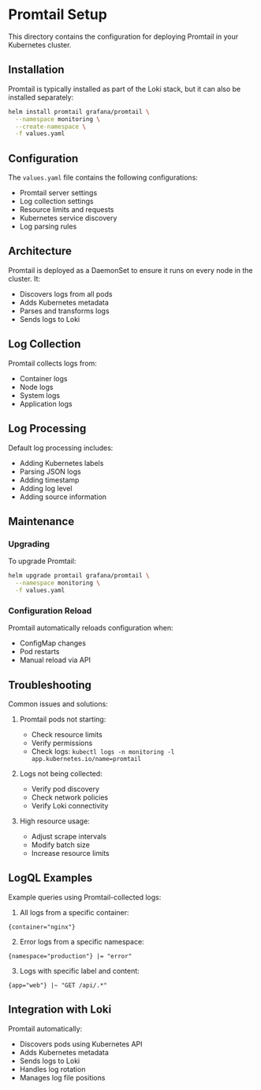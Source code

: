 # Promtail Setup

This directory contains the configuration for deploying Promtail in your Kubernetes cluster.

## Installation

Promtail is typically installed as part of the Loki stack, but it can also be installed separately:

```bash
helm install promtail grafana/promtail \
  --namespace monitoring \
  --create-namespace \
  -f values.yaml
```

## Configuration

The `values.yaml` file contains the following configurations:
- Promtail server settings
- Log collection settings
- Resource limits and requests
- Kubernetes service discovery
- Log parsing rules

## Architecture

Promtail is deployed as a DaemonSet to ensure it runs on every node in the cluster. It:
- Discovers logs from all pods
- Adds Kubernetes metadata
- Parses and transforms logs
- Sends logs to Loki

## Log Collection

Promtail collects logs from:
- Container logs
- Node logs
- System logs
- Application logs

## Log Processing

Default log processing includes:
- Adding Kubernetes labels
- Parsing JSON logs
- Adding timestamp
- Adding log level
- Adding source information

## Maintenance

### Upgrading

To upgrade Promtail:
```bash
helm upgrade promtail grafana/promtail \
  --namespace monitoring \
  -f values.yaml
```

### Configuration Reload

Promtail automatically reloads configuration when:
- ConfigMap changes
- Pod restarts
- Manual reload via API

## Troubleshooting

Common issues and solutions:

1. Promtail pods not starting:
   - Check resource limits
   - Verify permissions
   - Check logs: `kubectl logs -n monitoring -l app.kubernetes.io/name=promtail`

2. Logs not being collected:
   - Verify pod discovery
   - Check network policies
   - Verify Loki connectivity

3. High resource usage:
   - Adjust scrape intervals
   - Modify batch size
   - Increase resource limits

## LogQL Examples

Example queries using Promtail-collected logs:

1. All logs from a specific container:
```
{container="nginx"}
```

2. Error logs from a specific namespace:
```
{namespace="production"} |= "error"
```

3. Logs with specific label and content:
```
{app="web"} |~ "GET /api/.*"
```

## Integration with Loki

Promtail automatically:
- Discovers pods using Kubernetes API
- Adds Kubernetes metadata
- Sends logs to Loki
- Handles log rotation
- Manages log file positions 